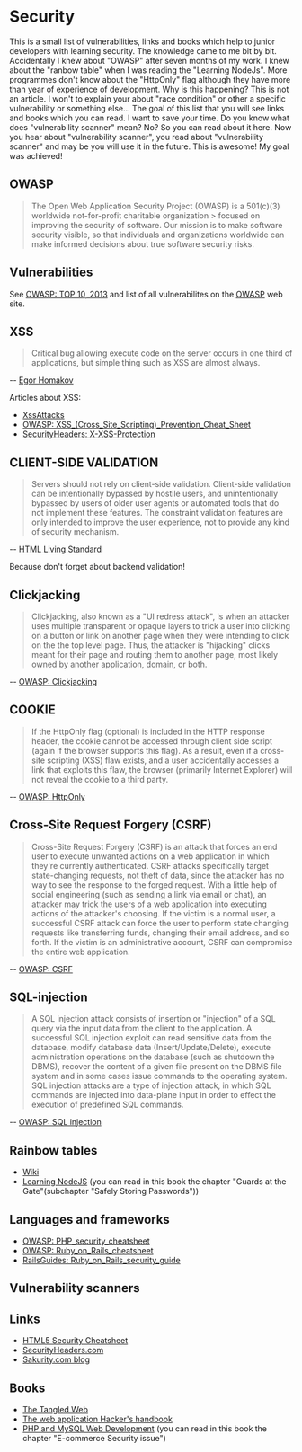 # Security
This is a small list of vulnerabilities, links and books which help to junior developers with learning security.
The knowledge came to me bit by bit. Accidentally I knew about "OWASP" after seven months of my work. I knew about the "ranbow table" when I was reading the "Learning NodeJs". More programmes don't know about the "HttpOnly" flag although they have more than year of experience of development. Why is this happening?
This is not an article. I won't to explain your about "race condition" or other a specific vulnerability or something else... The goal of this list that you will see links and books which you can read. I want to save your time. Do you know what does "vulnerability scanner" mean? No? So you can read about it here. Now you hear about "vulnerability scanner", you read about "vulnerability scanner" and may be you will use it in the future. This is awesome! My goal was achieved!

## OWASP
> The Open Web Application Security Project (OWASP) is a 501(c)(3) worldwide not-for-profit charitable organization > focused on improving the security of software. Our mission is to make software security visible, so that 
> individuals and organizations worldwide can make informed decisions about true software security risks.

## Vulnerabilities
See [OWASP: TOP 10, 2013](https://www.owasp.org/index.php/Top_10_2013-Top_10) and list of all vulnerabilites on 
the [OWASP](https://www.owasp.org/index.php/Category:Vulnerability) web site.

## XSS
> Critical bug allowing execute code on the server occurs in one third of applications,
> but simple thing such as XSS are almost always.

-- [Egor Homakov](https://twitter.com/homakov)

Articles about XSS:

* [XssAttacks](http://htmlpurifier.org/live/smoketests/xssAttacks.php)
* [OWASP: XSS_(Cross_Site_Scripting)_Prevention_Cheat_Sheet](https://www.owasp.org/index.php/XSS_(Cross_Site_Scripting)_Prevention_Cheat_Sheet)
* [SecurityHeaders: X-XSS-Protection](https://securityheaders.com/x-xss-protection.php)

## CLIENT-SIDE VALIDATION
> Servers should not rely on client-side validation. Client-side validation can be intentionally 
> bypassed by hostile users, and  unintentionally bypassed by users of older user agents or 
> automated tools that do not implement these features. The constraint validation features 
> are only intended to improve the user experience, not to provide any kind of security mechanism.

-- [HTML Living Standard](https://html.spec.whatwg.org/multipage/forms.html#security-forms)

Because don't forget about backend validation!

## Clickjacking
> Clickjacking, also known as a "UI redress attack", is when an attacker uses multiple transparent or opaque layers to trick a user 
> into clicking on a button or link on another page when they were intending to click on the the top level page. Thus, the attacker 
> is "hijacking" clicks meant for their page and routing them to another page, most likely owned by another application, domain, or both.

-- [OWASP: Clickjacking](https://www.owasp.org/index.php/Clickjacking)

## COOKIE
> If the HttpOnly flag (optional) is included in the HTTP response header, the cookie cannot be 
> accessed through client side script (again if the browser supports this flag). As a result, even 
> if a cross-site scripting (XSS) flaw exists, and a user accidentally accesses a link that exploits 
> this flaw, the browser (primarily Internet Explorer) will not reveal the cookie to a third party.

-- [OWASP: HttpOnly](https://www.owasp.org/index.php/HttpOnly)

## Cross-Site Request Forgery (CSRF)
> Cross-Site Request Forgery (CSRF) is an attack that forces an end user to execute unwanted actions on a web application in which 
> they're currently authenticated. CSRF attacks specifically target state-changing requests, not theft of data, since the attacker has no way 
> to see the response to the forged request. With a little help of social engineering (such as sending a link via email or chat), an attacker 
> may trick the users of a web application into executing actions of the attacker's choosing. If the victim is a normal user, a successful CSRF attack 
> can force the user to perform state changing requests like transferring funds, changing their email address, and so forth. 
> If the victim is an administrative account, CSRF can compromise the entire web application.

-- [OWASP: CSRF](https://www.owasp.org/index.php/Cross-Site_Request_Forgery_(CSRF))


## SQL-injection
> A SQL injection attack consists of insertion or "injection" of a SQL query via the input data from the client to the application. 
> A successful SQL injection exploit can read sensitive data from the database, modify database data (Insert/Update/Delete), execute 
> administration operations on the database (such as shutdown the DBMS), recover the content of a given file present on the DBMS 
> file system and in some cases issue commands to the operating system. SQL injection attacks are a type of injection attack, in which SQL 
> commands are injected into data-plane input in order to effect the execution of predefined SQL commands.

-- [OWASP: SQL injection](https://www.owasp.org/index.php/SQL_Injection)

## Rainbow tables
* [Wiki](https://en.wikipedia.org/wiki/Rainbow_table)
* [Learning NodeJS](http://shop.oreilly.com/product/0636920024606.do)
(you can read in this book the chapter "Guards at the Gate"(subchapter "Safely Storing Passwords"))

## Languages and frameworks
* [OWASP: PHP_security_cheatsheet](https://www.owasp.org/index.php/PHP_Security_Cheat_Sheet)
* [OWASP: Ruby_on_Rails_cheatsheet](https://www.owasp.org/index.php/Ruby_on_Rails_Cheatsheet)
* [RailsGuides: Ruby_on_Rails_security_guide](http://guides.rubyonrails.org/security.html)

## Vulnerability scanners

## Links
* [HTML5 Security Cheatsheet](http://html5sec.org)
* [SecurityHeaders.com](https://securityheaders.com)
* [Sakurity.com blog](http://sakurity.com/blog)

## Books
* [The Tangled Web](http://www.amazon.com/The-Tangled-Web-Securing-Applications/dp/1593273886)
* [The web application Hacker's handbook](http://www.amazon.com/Web-Application-Hackers-Handbook-Exploiting/dp/1118026470/ref=sr_1_1?s=books&ie=UTF8&qid=1437737754&sr=1-1&keywords=The+web+application+Hacker%27s+handbook)
* [PHP and MySQL Web Development](http://www.amazon.com/PHP-MySQL-Web-Development-Edition/dp/0672329166)
(you can read in this book the chapter "E-commerce Security issue")
